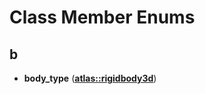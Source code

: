 
# Class Member Enums



## b

* **body\_type** ([**atlas::rigidbody3d**](structatlas_1_1rigidbody3d.md))




